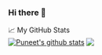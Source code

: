 ### Hi there 👋

<!--
**kumarpuneet75/kumarpuneet75** is a ✨ _special_ ✨ repository because its `README.md` (this file) appears on your GitHub profile.

Here are some ideas to get you started:

- 🔭 I’m currently working on ...
- 🌱 I’m currently learning ...
- 👯 I’m looking to collaborate on ...
- 🤔 I’m looking for help with ...
- 💬 Ask me about ...
- 📫 How to reach me: ...
- 😄 Pronouns: ...
- ⚡ Fun fact: ...
-->

<summary>📈 My GitHub Stats</summary>
<a href="https://github.com/anuraghazra/github-readme-stats"><img align="center" src="https://github-readme-stats.vercel.app/api?username=kumarpuneet75&show_icons=true&include_all_commits=true&theme=buefy&hide_border=true" alt="Puneet's github stats" /></a> <a href="https://github.com/anuraghazra/github-readme-stats"><img align="center" src="https://github-readme-stats.vercel.app/api/top-langs/?username=kumarpuneet75&layout=compact&theme=buefy&hide_border=true" /></a> 

